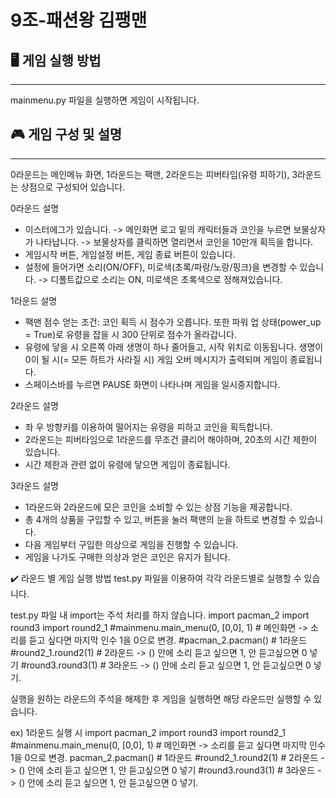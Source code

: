 # 9조-패션왕 김팽맨
## 🖥️ 게임 실행 방법
-----
mainmenu.py 파일을 실행하면 게임이 시작됩니다.

## 🎮 게임 구성 및 설명
-----
0라운드는 메인메뉴 화면, 1라운드는 팩맨, 2라운드는 피버타임(유령 피하기), 3라운드는 상점으로 구성되어 있습니다.


0라운드 설명

* 이스터에그가 있습니다. -> 메인화면 로고 밑의 캐릭터들과 코인을 누르면 보물상자가 나타납니다. -> 보물상자를 클릭하면 열리면서 코인을 10만개 획득을 합니다. 
* 게임시작 버튼, 게임설정 버튼, 게임 종료 버튼이 있습니다.
* 설정에 들어가면 소리(ON/OFF), 미로색(초록/파랑/노랑/핑크)을 변경할 수 있습니다. -> 디폴트값으로 소리는 ON, 미로색은 초록색으로 정해져있습니다.

1라운드 설명

* 팩맨 점수 얻는 조건: 코인 획득 시 점수가 오릅니다. 또한 파워 업 상태(power_up = True)로 유령을 잡을 시 300 단위로 점수가 올라갑니다.
* 유령에 닿을 시 오른쪽 아래 생명이 하나 줄어들고, 시작 위치로 이동됩니다. 생명이 0이 될 시(= 모든 하트가 사라질 시) 게임 오버 메시지가 출력되며 게임이 종료됩니다.
* 스페이스바를 누르면 PAUSE 화면이 나타나며 게임을 일시중지합니다.

2라운드 설명

* 좌 우 방향키를 이용하여 떨어지는 유령을 피하고 코인을 획득합니다.
* 2라운드는 피버타임으로 1라운드를 무조건 클리어 해야하며, 20초의 시간 제한이 있습니다.
* 시간 제한과 관련 없이 유령에 닿으면 게임이 종료됩니다.
  
3라운드 설명

* 1라운드와 2라운드에 모은 코인을 소비할 수 있는 상점 기능을 제공합니다.
* 총 4개의 상품을 구입할 수 있고, 버튼을 눌러 팩맨의 눈을 하트로 변경할 수 있습니다.
* 다음 게임부터 구입한 의상으로 게임을 진행할 수 있습니다.
* 게임을 나가도 구매한 의상과 얻은 코인은 유지가 됩니다.

  
✔️ 라운드 별 게임 실행 방법
test.py 파일을 이용하여 각각 라운드별로 실행할 수 있습니다.

test.py 파일 내 import는 주석 처리를 하지 않습니다.
    import pacman_2
    import round3
    import round2_1
    #mainmenu.main_menu(0, [0,0], 1) # 메인화면 -> 소리를 듣고 싶다면 마지막 인수 1을 0으로 변경.
    #pacman_2.pacman() # 1라운드
    #round2_1.round2(1) # 2라운드 -> () 안에 소리 듣고 싶으면 1, 안 듣고싶으면 0 넣기
    #round3.round3(1) # 3라운드 -> () 안에 소리 듣고 싶으면 1, 안 듣고싶으면 0 넣기.

실행을 원하는 라운드의 주석을 해제한 후 게임을 실행하면 해당 라운드만 실행할 수 있습니다.

ex) 1라운드 실행 시
    import pacman_2
    import round3
    import round2_1
    #mainmenu.main_menu(0, [0,0], 1) # 메인화면 -> 소리를 듣고 싶다면 마지막 인수 1을 0으로 변경.
    pacman_2.pacman() # 1라운드
    #round2_1.round2(1) # 2라운드 -> () 안에 소리 듣고 싶으면 1, 안 듣고싶으면 0 넣기
    #round3.round3(1) # 3라운드 -> () 안에 소리 듣고 싶으면 1, 안 듣고싶으면 0 넣기.
